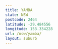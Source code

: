 ```yaml
---
title: YAMBA
state: NSW
postcode: 2464
latitude: -29.484556
longitude: 153.334228
url: /nsw/yamba/
layout: suburb
---
```

